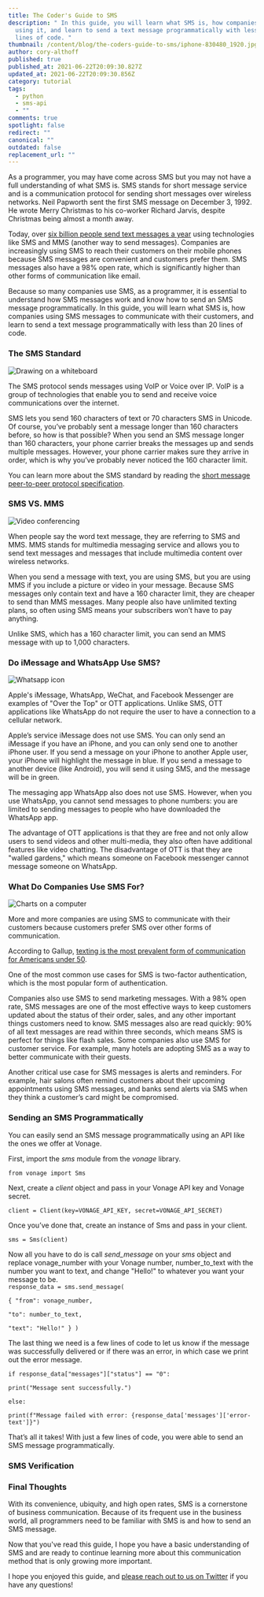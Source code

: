 ```yaml
---
title: The Coder's Guide to SMS
description: " In this guide, you will learn what SMS is, how companies are
  using it, and learn to send a text message programmatically with less than 20
  lines of code. "
thumbnail: /content/blog/the-coders-guide-to-sms/iphone-830480_1920.jpg
author: cory-althoff
published: true
published_at: 2021-06-22T20:09:30.827Z
updated_at: 2021-06-22T20:09:30.856Z
category: tutorial
tags:
  - python
  - sms-api
  - ""
comments: true
spotlight: false
redirect: ""
canonical: ""
outdated: false
replacement_url: ""
---
```

As a programmer, you may have come across SMS but you may not have a full understanding of what SMS is. SMS stands for short message service and is a communication protocol for sending short messages over wireless networks. Neil Papworth sent the first SMS message on December 3, 1992. He wrote Merry Christmas to his co-worker Richard Jarvis, despite Christmas being almost a month away. 

Today, over [six billion people send text messages a year](https://www.cnn.com/2012/12/03/tech/mobile/sms-text-message-20/index.html) using technologies like SMS and MMS (another way to send messages). Companies are increasingly using SMS to reach their customers on their mobile phones because SMS messages are convenient and customers prefer them. SMS messages also have a 98% open rate, which is significantly higher than other forms of communication like email.

Because so many companies use SMS, as a programmer, it is essential to understand how SMS messages work and know how to send an SMS message programmatically. In this guide, you will learn what SMS is, how companies using SMS messages to communicate with their customers, and learn to send a text message programmatically with less than 20 lines of code. 

### The SMS Standard

![Drawing on a whiteboard](/content/blog/the-coders-guide-to-sms/mark-516279_640.jpg)

The SMS protocol sends messages using VoIP or Voice over IP. VoIP is a group of technologies that enable you to send and receive voice communications over the internet. 

SMS lets you send 160 characters of text or 70 characters SMS in Unicode. Of course, you’ve probably sent a message longer than 160 characters before, so how is that possible? When you send an SMS message longer than 160 characters, your phone carrier breaks the messages up and sends multiple messages. However, your phone carrier makes sure they arrive in order, which is why you’ve probably never noticed the 160 character limit. 

You can learn more about the SMS standard by reading the [short message peer-to-peer protocol specification](http://docs.nimta.com/smppv50.pdf).

### SMS VS. MMS

![Video conferencing](/content/blog/the-coders-guide-to-sms/video-conference-5167472_640.jpg)

When people say the word text message, they are referring to SMS and MMS. MMS stands for multimedia messaging service and allows you to send text messages and messages that include multimedia content over wireless networks. 

When you send a message with text, you are using SMS, but you are using MMS if you include a picture or video in your message. Because SMS messages only contain text and have a 160 character limit, they are cheaper to send than MMS messages. Many people also have unlimited texting plans, so often using SMS means your subscribers won’t have to pay anything. 

Unlike SMS, which has a 160 character limit, you can send an MMS message with up to 1,000 characters.

### Do iMessage and WhatsApp Use SMS?

![Whatsapp icon](/content/blog/the-coders-guide-to-sms/whatsapp-892926_640.jpg)

Apple's iMessage, WhatsApp, WeChat, and Facebook Messenger are examples of "Over the Top" or OTT applications. Unlike SMS, OTT applications like WhatsApp do not require the user to have a connection to a cellular network. 

Apple’s service iMessage does not use SMS. You can only send an iMessage if you have an iPhone, and you can only send one to another iPhone user. If you send a message on your iPhone to another Apple user, your iPhone will highlight the message in blue. If you send a message to another device (like Android), you will send it using SMS, and the message will be in green. 

The messaging app WhatsApp also does not use SMS. However, when you use WhatsApp, you cannot send messages to phone numbers: you are limited to sending messages to people who have downloaded the WhatsApp app. 

The advantage of OTT applications is that they are free and not only allow users to send videos and other multi-media, they also often have additional features like video chatting. The disadvantage of OTT is that they are "walled gardens," which means someone on Facebook messenger cannot message someone on WhatsApp.  

### What Do Companies Use SMS For? 

![Charts on a computer](/content/blog/the-coders-guide-to-sms/digital-marketing-1433427_640.jpg)

More and more companies are using SMS to communicate with their customers because customers prefer SMS over other forms of communication. 

According to Gallup, [texting is the most prevalent form of communication for Americans under 50](https://news.gallup.com/poll/179288/new-era-communication-americans.aspx).

One of the most common use cases for SMS is two-factor authentication, which is the most popular form of authentication. 

Companies also use SMS to send marketing messages. With a 98% open rate, SMS messages are one of the most effective ways to keep customers updated about the status of their order, sales, and any other important things customers need to know. SMS messages also are read quickly: 90% of all text messages are read within three seconds, which means SMS is perfect for things like flash sales. Some companies also use SMS for customer service. For example, many hotels are adopting SMS as a way to better communicate with their guests. 

Another critical use case for SMS messages is alerts and reminders. For example, hair salons often remind customers about their upcoming appointments using SMS messages, and banks send alerts via SMS when they think a customer’s card might be compromised. 

### Sending an SMS Programmatically

You can easily send an SMS message programmatically using an API like the ones we offer at Vonage. 

First, import the *sms* module from the *vonage* library.     

`from vonage import Sms`

Next, create a *client* object and pass in your Vonage API key and Vonage secret. 

`client = Client(key=VONAGE_API_KEY, secret=VONAGE_API_SECRET)`

Once you’ve done that, create an instance of Sms and pass in your client. 

`sms = Sms(client)`

Now all you have to do is call *send_message* on your *sms* object and replace vonage_number with your Vonage number, number_to_text with the number you want to text, and change "Hello!" to whatever you want your message to be. \
`response_data = sms.send_message(`

`{ "from": vonage_number,`

`"to": number_to_text,`

`"text": "Hello!" } )`

The last thing we need is a few lines of code to let us know if the message was successfully delivered or if there was an error, in which case we print out the error message.

`if response_data["messages"]["status"] == "0":`

`print("Message sent successfully.")`

`else:`

`print(f"Message failed with error: {response_data['messages']['error-text']}")`

That’s all it takes! With just a few lines of code, you were able to send an SMS message programmatically. 

### SMS Verification



### Final Thoughts

With its convenience, ubiquity, and high open rates, SMS is a cornerstone of business communication. Because of its frequent use in the business world, all programmers need to be familiar with SMS is and how to send an SMS message. 

Now that you've read this guide, I hope you have a basic understanding of SMS and are ready to continue learning more about this communication method that is only growing more important.

I hope you enjoyed this guide, and [please reach out to us on Twitter](https://twitter.com/VonageDev) if you have any questions!